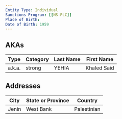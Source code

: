 ```yaml
---
Entity Type: Individual
Sanctions Program: [[NS-PLC]]
Place of Birth: 
Date of Birth: 1959
---
```



## AKAs
| Type | Category | Last Name | First Name |
|------|----------|-----------|------------|
| a.k.a. | strong | YEHIA | Khaled Said |



## Addresses
| City | State or Province | Country | 
|------|-------------------|---------|
| Jenin | West Bank | Palestinian |
